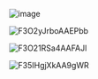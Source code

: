 ![image](https://github.com/nattar-kani/sql-interview-Q-A/assets/98700794/23afa017-2d30-40f1-84e9-14202f7aa89b)

![F3O2yJrboAAEPbb](https://github.com/nattar-kani/notes-cheatsheets/assets/98700794/3e8d87bc-cf5e-4ecb-9a8b-9aa48e5880aa)

![F3O21RSa4AAFAJl](https://github.com/nattar-kani/notes-cheatsheets/assets/98700794/1e7c2340-9e27-433a-a4f1-1f24fb8e13d4)

![F35IHgjXkAA9gWR](https://github.com/nattar-kani/notes-cheatsheets/assets/98700794/8c858d35-9f8a-48c1-8af4-26b662b6c9b6)
